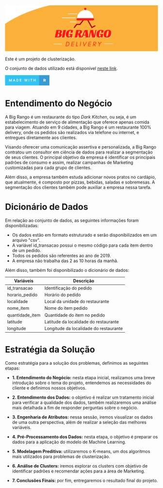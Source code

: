 ![](figures/BigRango.png)

Este é um projeto de clusterização.

O conjunto de dados utilizado está disponível [neste link](https://www.kaggle.com/rafaelgfelippe/food-delivery).

[![forthebadge made-with-R](figures/R.png)](https://www.r-project.org/)

# Entendimento do Negócio

A Big Rango é um restaurante do tipo *Dark Kitchen*, ou seja, é um estabelecimento de serviço de alimentação que oferece apenas comida para viagem. Atuando em 9 cidades, a Big Rango é um restaurante 100% delivery, onde os pedidos são realizados via telefone ou internet, e entregues diretamente aos clientes.

Visando oferecer uma comunicação assertiva e personalizada, a Big Rango contratou um consultor em ciência de dados para realizar a segmentação de seus clientes. O principal objetivo da empresa é identificar os principais padrões de consumo e assim, realizar campanhas de Marketing customizadas para cada grupo de clientes. 

Além disso, a empresa também estuda adicionar novos pratos no cardápio, que atualmente, é composto por pizzas, bebidas, saladas e sobremesas. A segmentação dos clientes também pode auxiliar a empresa nessa tarefa. 

# Dicionário de Dados

Em relação ao conjunto de dados, as seguintes informações foram disponibilizadas:

- Os dados estão em formato estruturado e serão disponibilizados em um arquivo "csv".
- A variável id_transacao possui o mesmo código para cada item dentro de um pedido.
- Todos os pedidos são referentes ao ano de 2019.
- A empresa não trabalha das 2 as 10 horas da manhã.

Além disso, também foi disponibilizado o dicionário de dados:

| Variáveis                        | Descrição                                                    |
| -------------------------------- | ------------------------------------------------------------ |
| id_transacao                     | Identificação do pedido                                      |                          
| horario_pedido                   | Horário do pedido                                            |
| localidade                       | Local da unidade do restaurante                              |
| nome_item                        | Nome do item pedido                                          |
| quantidade_item                  | Quantidade do item no pedido                                 |
| latitude                         | Latitude da localidade do restaurante                        |
| longitude                        | Longitude da localidade do restaurante                       |

# Estratégia da Solução

Como estratégia para a solução dos problemas, definimos as seguintes etapas:

- **1. Entendimento do Negócio:** nesta etapa inicial, realizamos uma breve introdução sobre o tema do projeto, entendemos as necessidades do cliente e definimos nossos objetivos.

- **2. Entendimento dos Dados:** o objetivo é realizar um tratamento inicial para verificar a qualidade dos dados, também realizaremos uma análise mais detalhada a fim de responder perguntas sobre o negócio.

- **3. Engenharia de Atributos:** nessa sessão, iremos visualizar os dados de uma outra perspectiva, além de realizar a seleção das melhores variáveis.

- **4. Pré-Processamento dos Dados:** nesta etapa, o objetivo é preparar os dados para a aplicação do modelo de Machine Learning.

- **5. Modelagem Preditiva:** utilizaremos o K-means, um dos algoritmos mais utilizados para problemas de clusterização.

- **6. Análise de Clusters:** iremos explorar os clusters com objetivo de identificar padrões e recomendar ações para a área de Marketing.

- **7. Conclusões Finais:** por fim, entregaremos o resultado final do projeto.
